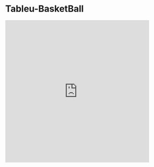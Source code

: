 # Tableu-BasketBall

<iframe seamless frameborder="0" src="https://public.tableau.com/app/profile/nikita.tkachenko/viz/FinalProject_16074297642720:embed=yes&:display_count=yes&:showVizHome=no" width = '90%' height = '450' scrolling='yes' ></iframe>    
